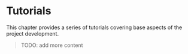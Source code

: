 # Tutorials

This chapter provides a series of tutorials covering base aspects of the project development.

> TODO: add more content

